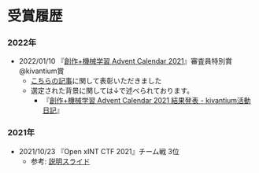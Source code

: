 # 受賞履歴
### 2022年
- 2022/01/10 『[創作+機械学習 Advent Calendar 2021](https://kivantium.hateblo.jp/entry/advent-calendar-2021)』審査員特別賞 @kivantium賞
    - [こちらの記事](https://meow-memow.hatenablog.com/entry/2021/12/31/231636)に関して表彰いただきました
    - 選定された背景に関しては↓で述べられております。
        - 『[創作+機械学習 Advent Calendar 2021 結果発表 - kivantium活動日記](https://kivantium.hateblo.jp/entry/advent-calendar-2021-result)』

### 2021年
- 2021/10/23 『Open xINT CTF 2021』チーム戦 3位
    - 参考: [説明スライド](https://speakerdeck.com/meow_noisy/xintctf2021)